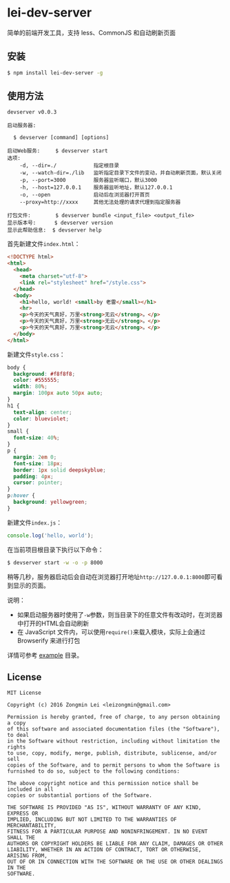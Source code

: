 # lei-dev-server
简单的前端开发工具，支持 less、CommonJS 和自动刷新页面

## 安装

```bash
$ npm install lei-dev-server -g
```


## 使用方法

```
devserver v0.0.3

启动服务器:

  $ devserver [command] [options]

启动Web服务:     $ devserver start
选项:
    -d, --dir=./            指定根目录
    -w, --watch-dir=./lib   监听指定目录下文件的变动，并自动刷新页面，默认关闭
    -p, --port=3000         服务器监听端口，默认3000
    -h, --host=127.0.0.1    服务器监听地址，默认127.0.0.1
    -o, --open              启动后在浏览器打开首页
    --proxy=http://xxxx     其他无法处理的请求代理到指定服务器

打包文件:        $ devserver bundle <input_file> <output_file>
显示版本号:      $ devserver version
显示此帮助信息:  $ devserver help
```

首先新建文件`index.html`：

```html
<!DOCTYPE html>
<html>
  <head>
    <meta charset="utf-8">
    <link rel="stylesheet" href="/style.css">
  </head>
  <body>
    <h1>hello, world! <small>by 老雷</small></h1>
    <hr>
    <p>今天的天气真好，万里<strong>无云</strong>。</p>
    <p>今天的天气真好，万里<strong>无云</strong>。</p>
    <p>今天的天气真好，万里<strong>无云</strong>。</p>
  </body>
</html>
```

新建文件`style.css`：

```css
body {
  background: #f8f8f8;
  color: #555555;
  width: 80%;
  margin: 100px auto 50px auto;
}
h1 {
  text-align: center;
  color: blueviolet;
}
small {
  font-size: 40%;
}
p {
  margin: 2em 0;
  font-size: 18px;
  border: 1px solid deepskyblue;
  padding: 4px;
  cursor: pointer;
}
p:hover {
  background: yellowgreen;
}
```

新建文件`index.js`：

```javascript
console.log('hello, world');
```

在当前项目根目录下执行以下命令：

```bash
$ devserver start -w -o -p 8000
```

稍等几秒，服务器启动后会自动在浏览器打开地址`http://127.0.0.1:8000`即可看到显示的页面。

说明：

+ 如果启动服务器时使用了`-w`参数，则当目录下的任意文件有改动时，在浏览器中打开的HTML会自动刷新
+ 在 JavaScript 文件内，可以使用`require()`来载入模块，实际上会通过 Browserify 来进行打包

详情可参考 [example](https://github.com/leizongmin/lei-dev-server/tree/master/example) 目录。


## License

```
MIT License

Copyright (c) 2016 Zongmin Lei <leizongmin@gmail.com>

Permission is hereby granted, free of charge, to any person obtaining a copy
of this software and associated documentation files (the "Software"), to deal
in the Software without restriction, including without limitation the rights
to use, copy, modify, merge, publish, distribute, sublicense, and/or sell
copies of the Software, and to permit persons to whom the Software is
furnished to do so, subject to the following conditions:

The above copyright notice and this permission notice shall be included in all
copies or substantial portions of the Software.

THE SOFTWARE IS PROVIDED "AS IS", WITHOUT WARRANTY OF ANY KIND, EXPRESS OR
IMPLIED, INCLUDING BUT NOT LIMITED TO THE WARRANTIES OF MERCHANTABILITY,
FITNESS FOR A PARTICULAR PURPOSE AND NONINFRINGEMENT. IN NO EVENT SHALL THE
AUTHORS OR COPYRIGHT HOLDERS BE LIABLE FOR ANY CLAIM, DAMAGES OR OTHER
LIABILITY, WHETHER IN AN ACTION OF CONTRACT, TORT OR OTHERWISE, ARISING FROM,
OUT OF OR IN CONNECTION WITH THE SOFTWARE OR THE USE OR OTHER DEALINGS IN THE
SOFTWARE.
```

